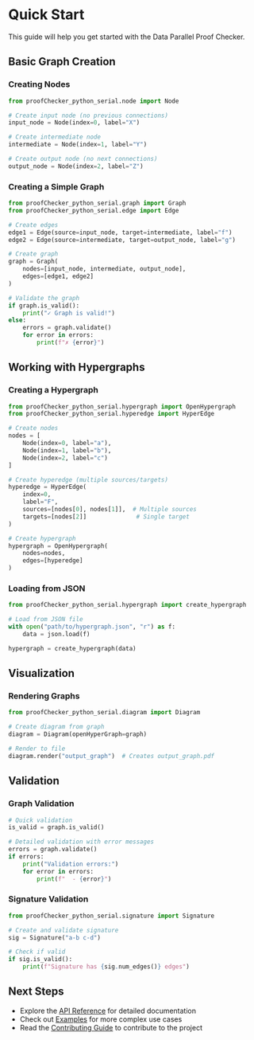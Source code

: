# Quick Start

This guide will help you get started with the Data Parallel Proof Checker.

## Basic Graph Creation

### Creating Nodes

```python
from proofChecker_python_serial.node import Node

# Create input node (no previous connections)
input_node = Node(index=0, label="X")

# Create intermediate node
intermediate = Node(index=1, label="Y")

# Create output node (no next connections)
output_node = Node(index=2, label="Z")
```

### Creating a Simple Graph

```python
from proofChecker_python_serial.graph import Graph
from proofChecker_python_serial.edge import Edge

# Create edges
edge1 = Edge(source=input_node, target=intermediate, label="f")
edge2 = Edge(source=intermediate, target=output_node, label="g")

# Create graph
graph = Graph(
    nodes=[input_node, intermediate, output_node],
    edges=[edge1, edge2]
)

# Validate the graph
if graph.is_valid():
    print("✓ Graph is valid!")
else:
    errors = graph.validate()
    for error in errors:
        print(f"✗ {error}")
```

## Working with Hypergraphs

### Creating a Hypergraph

```python
from proofChecker_python_serial.hypergraph import OpenHypergraph
from proofChecker_python_serial.hyperedge import HyperEdge

# Create nodes
nodes = [
    Node(index=0, label="a"),
    Node(index=1, label="b"),
    Node(index=2, label="c")
]

# Create hyperedge (multiple sources/targets)
hyperedge = HyperEdge(
    index=0,
    label="F",
    sources=[nodes[0], nodes[1]],  # Multiple sources
    targets=[nodes[2]]              # Single target
)

# Create hypergraph
hypergraph = OpenHypergraph(
    nodes=nodes,
    edges=[hyperedge]
)
```

### Loading from JSON

```python
from proofChecker_python_serial.hypergraph import create_hypergraph

# Load from JSON file
with open("path/to/hypergraph.json", "r") as f:
    data = json.load(f)

hypergraph = create_hypergraph(data)
```

## Visualization

### Rendering Graphs

```python
from proofChecker_python_serial.diagram import Diagram

# Create diagram from graph
diagram = Diagram(openHyperGraph=graph)

# Render to file
diagram.render("output_graph")  # Creates output_graph.pdf
```

## Validation

### Graph Validation

```python
# Quick validation
is_valid = graph.is_valid()

# Detailed validation with error messages
errors = graph.validate()
if errors:
    print("Validation errors:")
    for error in errors:
        print(f"  - {error}")
```

### Signature Validation

```python
from proofChecker_python_serial.signature import Signature

# Create and validate signature
sig = Signature("a-b c-d")

# Check if valid
if sig.is_valid():
    print(f"Signature has {sig.num_edges()} edges")
```

## Next Steps

- Explore the [API Reference](../api/node.md) for detailed documentation
- Check out [Examples](../examples.md) for more complex use cases
- Read the [Contributing Guide](../contributing.md) to contribute to the project
